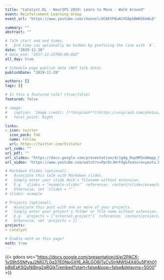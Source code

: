 ```yaml
---
title: "Catalyst.RL - NeurIPS 2019: Learn to Move - Walk Around"
event: Reinforcement Learning Group
event_url: "https://www.youtube.com/channel/UC6KYPBaACVG0pkBWH5bkWLQ"

summary: ""
abstract: ""

# Talk start and end times.
#   End time can optionally be hidden by prefixing the line with `#`.
date: "2019-11-20"
# date_end: "2017-12-25T00:00:00Z"
all_day: true

# Schedule page publish date (NOT talk date).
publishDate: "2019-11-20"

authors: []
tags: []

# Is this a featured talk? (true/false)
featured: false

# image:
#   caption: 'Image credit: [**Unsplash**](https://unsplash.com/photos/bzdhc5b3Bxs)'
#   focal_point: Right

links:
- icon: twitter
  icon_pack: fab
  name: Follow
  url: https://twitter.com/Scitator
url_code: ""
url_pdf: ""
url_slides: "https://docs.google.com/presentation/d/1g4g_Rxp9M3xAHwpp_hNzC87L9Gvum3H09g2DIQn1Taw/edit?usp=sharing"
url_video: "https://www.youtube.com/watch?v=PprDcJHrFdg&feature=youtu.be&t=4020"

# Markdown Slides (optional).
#   Associate this talk with Markdown slides.
#   Simply enter your slide deck's filename without extension.
#   E.g. `slides = "example-slides"` references `content/slides/example-slides.md`.
#   Otherwise, set `slides = ""`.
# slides: example

# Projects (optional).
#   Associate this post with one or more of your projects.
#   Simply enter your project's folder or file name without extension.
#   E.g. `projects = ["internal-project"]` references `content/project/deep-learning/index.md`.
#   Otherwise, set `projects = []`.
projects:
- catalyst

# Enable math on this page?
math: true
---
```


{{< gdocs src="https://docs.google.com/presentation/d/e/2PACX-1vS9h5SNfyaJ2MG7L0q37E0NpGXf6_ARLGO6ITsCy5IrMW5l4X40u5PXh01p8bEsKSQsNiBng2qRQjkT/embed?start=false&loop=false&delayms=5000" >}}
